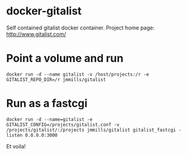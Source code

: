 docker-gitalist
===============

Self contained gitalist docker container.
Project home page: http://www.gitalist.com/


Point a volume and run
======================

```
docker run -d --name gitalist -v /host/projects:/r -e GITALIST_REPO_DIR=/r jmmills/gitalist
```

Run as a fastcgi
================
```
docker run -d --name=gitalist -e GITALIST_CONFIG=/projects/gitalist.conf -v /projects/gitalist/:/projects jmmills/gitalist gitalist_fastcgi -listen 0.0.0.0:3000
```

Et voila!
